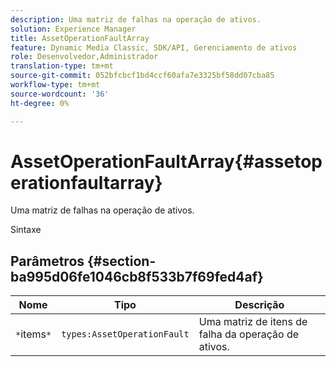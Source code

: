 ```yaml
---
description: Uma matriz de falhas na operação de ativos.
solution: Experience Manager
title: AssetOperationFaultArray
feature: Dynamic Media Classic, SDK/API, Gerenciamento de ativos
role: Desenvolvedor,Administrador
translation-type: tm+mt
source-git-commit: 052bfcbcf1bd4ccf60afa7e3325bf58dd07cba85
workflow-type: tm+mt
source-wordcount: '36'
ht-degree: 0%

---
```



# AssetOperationFaultArray{#assetoperationfaultarray}

Uma matriz de falhas na operação de ativos.

Sintaxe

## Parâmetros {#section-ba995d06fe1046cb8f533b7f69fed4af}

| Nome | Tipo | Descrição |
|---|---|---|
| `*`items`*` | `types:AssetOperationFault` | Uma matriz de itens de falha da operação de ativos. |

